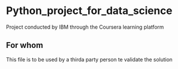 # Python_project_for_data_science
Project conducted by IBM through the Coursera learning platform

## For whom
This file is to be used by a thirda party person te validate the solution
